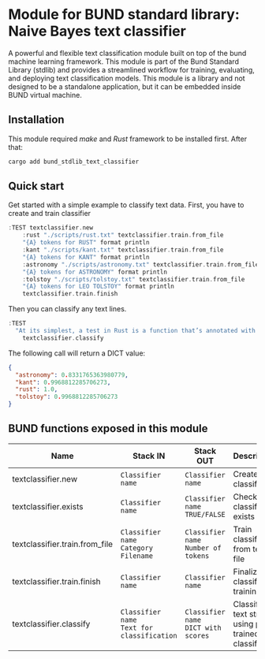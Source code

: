# Module for BUND standard library: Naive Bayes text classifier

A powerful and flexible text classification module built on top of the bund machine learning framework. This module is part of the
Bund Standard Library (stdlib) and provides a streamlined workflow for training, evaluating, and deploying text classification models.
This module is a library and not designed to be a standalone application, but it can be embedded inside BUND virtual machine.

## Installation

This module required _make_ and _Rust_ framework to be installed first. After that:

```bash
cargo add bund_stdlib_text_classifier
```

## Quick start

Get started with a simple example to classify text data. First, you have to create and train classifier

```rust
:TEST textclassifier.new
    :rust "./scripts/rust.txt" textclassifier.train.from_file
    "{A} tokens for RUST" format println
    :kant "./scripts/kant.txt" textclassifier.train.from_file
    "{A} tokens for KANT" format println
    :astronomy "./scripts/astronomy.txt" textclassifier.train.from_file
    "{A} tokens for ASTRONOMY" format println
    :tolstoy "./scripts/tolstoy.txt" textclassifier.train.from_file
    "{A} tokens for LEO TOLSTOY" format println
    textclassifier.train.finish
```

Then you can classify any text lines.

```rust
:TEST
  "At its simplest, a test in Rust is a function that’s annotated with the test attribute. Attributes are metadata about pieces of Rust code"
    textclassifier.classify
```

The following call will return a DICT value:

```json
{
  "astronomy": 0.8331765363980779,
  "kant": 0.9968812285706273,
  "rust": 1.0,
  "tolstoy": 0.9968812285706273
}
```
## BUND functions exposed in this module

| Name | Stack IN | Stack OUT | Description |
|------|----------|-----------|-------------|
| textclassifier.new | `Classifier name`<br/> | `Classifier name`<br/> | Create new classifier |
| textclassifier.exists | `Classifier name`<br/> | `Classifier name`<br/>`TRUE/FALSE` | Check if classifier exists |
| textclassifier.train.from_file | `Classifier name`<br/>`Category`<br/>`Filename` | `Classifier name`<br/>`Number of tokens` | Train classifier from text file |
| textclassifier.train.finish | `Classifier name`<br/> | `Classifier name`<br/> | Finalize classifier training |
| textclassifier.classify | `Classifier name`<br/>`Text for classification` | `Classifier name`<br/>`DICT with scores` | Classify text string using pre-trained classifier |
